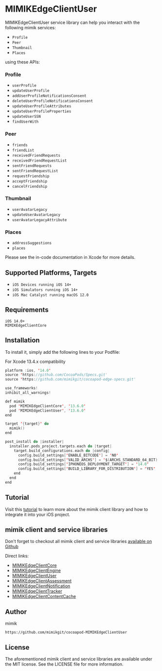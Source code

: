 # MIMIKEdgeClientUser

MIMIKEdgeClientUser service library can help you interact with the following mimik services:

 * `Profile`
 * `Peer`
 * `Thumbnail`
 * `Places`

using these APIs:

### Profile

 * `userProfile`
 * `updateUserProfile`
 * `addUserProfileNotificationsConsent`
 * `deleteUserProfileNotificationsConsent`
 * `updateUserProfileAttributes`
 * `updateUserProfileProperties`
 * `updateUserSSN`
 * `findUserWith`

### Peer
 
 * `friends`
 * `friendList`
 * `receivedFriendRequests`
 * `receivedFriendRequestList`
 * `sentFriendRequests`
 * `sentFriendRequestList`
 * `requestFriendship`
 * `acceptFriendship`
 * `cancelFriendship`

### Thumbnail
 
 * `userAvatarLegacy`
 * `updateUserAvatarLegacy`
 * `userAvatarLegacyAttribute`

### Places
 
 * `addressSuggestions`
 * `places`

Please see the in-code documentation in Xcode for more details.

## Supported Platforms, Targets
* `iOS Devices running iOS 14+`
* `iOS Simulators running iOS 14+`
* `iOS Mac Catalyst running macOS 12.0`

## Requirements
```
iOS 14.0+
MIMIKEdgeClientCore
```

## Installation

To install it, simply add the following lines to your Podfile:

For Xcode 13.4.x compatibility

```swift
platform :ios, '14.0'
source 'https://github.com/CocoaPods/Specs.git'
source 'https://github.com/mimikgit/cocoapod-edge-specs.git'

use_frameworks!
inhibit_all_warnings!

def mimik
  pod 'MIMIKEdgeClientCore', '13.6.0'
  pod 'MIMIKEdgeClientUser', '13.6.0'
end

target '{target}' do
  mimik()
end

post_install do |installer|
  installer.pods_project.targets.each do |target|
    target.build_configurations.each do |config|
      config.build_settings['ENABLE_BITCODE'] = 'NO'
      config.build_settings['VALID_ARCHS'] = '$(ARCHS_STANDARD_64_BIT)'
      config.build_settings['IPHONEOS_DEPLOYMENT_TARGET'] = '14.0'
      config.build_settings['BUILD_LIBRARY_FOR_DISTRIBUTION'] = 'YES'
    end
  end
end
```

## Tutorial

Visit this [tutorial](https://devdocs.mimik.com/tutorials/03-index) to learn more about the mimik client library and how to integrate it into your iOS project.

## mimik client and service libraries

Don't forget to checkout all mimik client and service libraries [available on Github](https://github.com/search?q=cocoapod-MIMIKEdgeClient)

Direct links:
 
 * [MIMIKEdgeClientCore](https://github.com/mimikgit/cocoapod-MIMIKEdgeClientCore)
 * [MIMIKEdgeClientEngine](https://github.com/mimikgit/cocoapod-MIMIKEdgeClientEngine)
 * [MIMIKEdgeClientUser](https://github.com/mimikgit/cocoapod-MIMIKEdgeClientUser)
 * [MIMIKEdgeClientAssessment](https://github.com/mimikgit/cocoapod-MIMIKEdgeClientAssessment)
 * [MIMIKEdgeClientNotification](https://github.com/mimikgit/cocoapod-MIMIKEdgeClientNotification)
 * [MIMIKEdgeClientTracker](https://github.com/mimikgit/cocoapod-MIMIKEdgeClientTracker)
 * [MIMIKEdgeClientContentCache](https://github.com/mimikgit/cocoapod-MIMIKEdgeClientContentCache)

## Author

mimik
```
https://github.com/mimikgit/cocoapod-MIMIKEdgeClientUser
```

## License

The aforementioned mimik client and service libraries are available under the MIT license. See the LICENSE file for more information.
